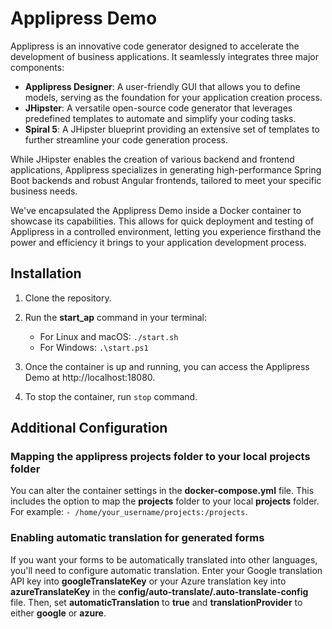 # Applipress Demo

Applipress is an innovative code generator designed to accelerate the development of business applications. It seamlessly integrates three major components:

- **Applipress Designer**: A user-friendly GUI that allows you to define models, serving as the foundation for your application creation process.
- **JHipster**: A versatile open-source code generator that leverages predefined templates to automate and simplify your coding tasks.
- **Spiral 5**: A JHipster blueprint providing an extensive set of templates to further streamline your code generation process.

While JHipster enables the creation of various backend and frontend applications, Applipress specializes in generating high-performance Spring Boot backends and robust Angular frontends, tailored to meet your specific business needs.

We've encapsulated the Applipress Demo inside a Docker container to showcase its capabilities. This allows for quick deployment and testing of Applipress in a controlled environment, letting you experience firsthand the power and efficiency it brings to your application development process.

## Installation

1. Clone the repository.

2. Run the **start_ap** command in your terminal:
   - For Linux and macOS: `./start.sh`
   - For Windows: `.\start.ps1`

3. Once the container is up and running, you can access the Applipress Demo at http://localhost:18080.

4. To stop the container, run `stop` command.

## Additional Configuration

### Mapping the applipress projects folder to your local projects folder

You can alter the container settings in the **docker-compose.yml** file. This includes the option to map the **projects** folder to your local **projects** folder. For example: `- /home/your_username/projects:/projects`.

### Enabling automatic translation for generated forms

If you want your forms to be automatically translated into other languages, you'll need to configure automatic translation. Enter your Google translation API key into **googleTranslateKey** or your Azure translation key into **azureTranslateKey** in the **config/auto-translate/.auto-translate-config** file. Then, set **automaticTranslation** to **true** and **translationProvider** to either **google** or **azure**. 
